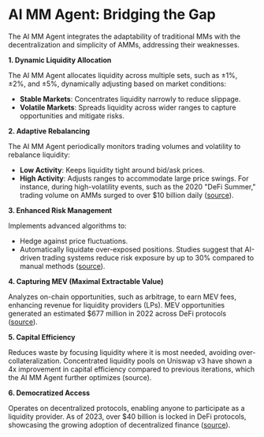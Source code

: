 # AI MM Agent: Bridging the Gap

The AI MM Agent integrates the adaptability of traditional MMs with the decentralization and simplicity of AMMs, addressing their weaknesses.

**1. Dynamic Liquidity Allocation**

The AI MM Agent allocates liquidity across multiple sets, such as ±1%, ±2%, and ±5%, dynamically adjusting based on market conditions:

* **Stable Markets**: Concentrates liquidity narrowly to reduce slippage.
* **Volatile Markets**: Spreads liquidity across wider ranges to capture opportunities and mitigate risks.

**2. Adaptive Rebalancing**

The AI MM Agent periodically monitors trading volumes and volatility to rebalance liquidity:

* **Low Activity**: Keeps liquidity tight around bid/ask prices.
* **High Activity**: Adjusts ranges to accommodate large price swings. For instance, during high-volatility events, such as the 2020 "DeFi Summer," trading volume on AMMs surged to over $10 billion daily ([source](https://defipulse.com)).

**3. Enhanced Risk Management**

Implements advanced algorithms to:

* Hedge against price fluctuations.
* Automatically liquidate over-exposed positions. Studies suggest that AI-driven trading systems reduce risk exposure by up to 30% compared to manual methods ([source](https://www.nature.com/articles/s41586-018-0437-6)).

**4. Capturing MEV (Maximal Extractable Value)**

Analyzes on-chain opportunities, such as arbitrage, to earn MEV fees, enhancing revenue for liquidity providers (LPs). MEV opportunities generated an estimated $677 million in 2022 across DeFi protocols ([source](https://flashbots.net/)).

**5. Capital Efficiency**

Reduces waste by focusing liquidity where it is most needed, avoiding over-collateralization. Concentrated liquidity pools on Uniswap v3 have shown a 4x improvement in capital efficiency compared to previous iterations, which the AI MM Agent further optimizes (source).

**6. Democratized Access**

Operates on decentralized protocols, enabling anyone to participate as a liquidity provider. As of 2023, over $40 billion is locked in DeFi protocols, showcasing the growing adoption of decentralized finance ([source](https://defillama.com)).
